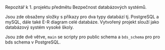 Repozitář k 1. projektu předmětu Bezpečnost databázových systémů. 

Jsou zde obsaženy složky s příkazy pro dva typy databází tj. PostgreSQL a mySQL, dále také E-R diagram celé databáze. Vytvořený projekt slouží jako databázový systém vysoké školy.

Jsou zde dvě větve, `main` se scripty pro public schema a `bds_schema` pro pro bds schema v PostgreSQL.
